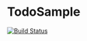 # TodoSample

[![Build Status](https://travis-ci.org/REVERTO/TodoSample.svg?branch=master)](https://travis-ci.org/REVERTO/TodoSample)
